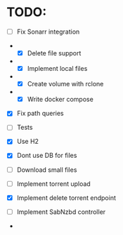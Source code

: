 # TODO:


- [ ] Fix Sonarr integration
- - [x] Delete file support
- - [x] Implement local files
- - [x] Create volume with rclone
- - [x] Write docker compose
- [x] Fix path queries

- [ ] Tests
- [x] Use H2
- [x] Dont use DB for files
- [ ] Download small files
- [ ] Implement torrent upload
- [x] Implement delete torrent endpoint
- [ ] Implement SabNzbd controller
- 